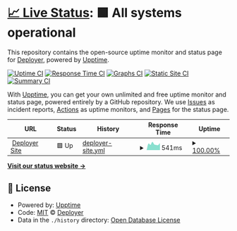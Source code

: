 # [📈 Live Status](https://status.deployer.org): <!--live status--> **🟩 All systems operational**

This repository contains the open-source uptime monitor and status page for [Deployer](https://deployer.org), powered by [Upptime](https://github.com/upptime/upptime).

[![Uptime CI](https://github.com/koj-co/upptime/workflows/Uptime%20CI/badge.svg)](https://github.com/koj-co/upptime/actions?query=workflow%3A%22Uptime+CI%22)
[![Response Time CI](https://github.com/koj-co/upptime/workflows/Response%20Time%20CI/badge.svg)](https://github.com/koj-co/upptime/actions?query=workflow%3A%22Response+Time+CI%22)
[![Graphs CI](https://github.com/koj-co/upptime/workflows/Graphs%20CI/badge.svg)](https://github.com/koj-co/upptime/actions?query=workflow%3A%22Graphs+CI%22)
[![Static Site CI](https://github.com/koj-co/upptime/workflows/Static%20Site%20CI/badge.svg)](https://github.com/koj-co/upptime/actions?query=workflow%3A%22Static+Site+CI%22)
[![Summary CI](https://github.com/koj-co/upptime/workflows/Summary%20CI/badge.svg)](https://github.com/koj-co/upptime/actions?query=workflow%3A%22Summary+CI%22)

With [Upptime](https://upptime.js.org), you can get your own unlimited and free uptime monitor and status page, powered entirely by a GitHub repository. We use [Issues](https://github.com/deployphp/status/issues) as incident reports, [Actions](https://github.com/deployphp/status/actions) as uptime monitors, and [Pages](https://status.deployer.org) for the status page.

<!--start: status pages-->
<!-- This summary is generated by Upptime (https://github.com/upptime/upptime) -->
<!-- Do not edit this manually, your changes will be overwritten -->
<!-- prettier-ignore -->
| URL | Status | History | Response Time | Uptime |
| --- | ------ | ------- | ------------- | ------ |
| <img alt="" src="https://favicons.githubusercontent.com/deployer.org" height="13"> [Deployer Site](https://deployer.org) | 🟩 Up | [deployer-site.yml](https://github.com/deployphp/status/commits/HEAD/history/deployer-site.yml) | <details><summary><img alt="Response time graph" src="./graphs/deployer-site/response-time-week.png" height="20"> 541ms</summary><br><a href="https://status.deployer.org/history/deployer-site"><img alt="Response time 576" src="https://img.shields.io/endpoint?url=https%3A%2F%2Fraw.githubusercontent.com%2Fdeployphp%2Fstatus%2FHEAD%2Fapi%2Fdeployer-site%2Fresponse-time.json"></a><br><a href="https://status.deployer.org/history/deployer-site"><img alt="24-hour response time 556" src="https://img.shields.io/endpoint?url=https%3A%2F%2Fraw.githubusercontent.com%2Fdeployphp%2Fstatus%2FHEAD%2Fapi%2Fdeployer-site%2Fresponse-time-day.json"></a><br><a href="https://status.deployer.org/history/deployer-site"><img alt="7-day response time 541" src="https://img.shields.io/endpoint?url=https%3A%2F%2Fraw.githubusercontent.com%2Fdeployphp%2Fstatus%2FHEAD%2Fapi%2Fdeployer-site%2Fresponse-time-week.json"></a><br><a href="https://status.deployer.org/history/deployer-site"><img alt="30-day response time 566" src="https://img.shields.io/endpoint?url=https%3A%2F%2Fraw.githubusercontent.com%2Fdeployphp%2Fstatus%2FHEAD%2Fapi%2Fdeployer-site%2Fresponse-time-month.json"></a><br><a href="https://status.deployer.org/history/deployer-site"><img alt="1-year response time 576" src="https://img.shields.io/endpoint?url=https%3A%2F%2Fraw.githubusercontent.com%2Fdeployphp%2Fstatus%2FHEAD%2Fapi%2Fdeployer-site%2Fresponse-time-year.json"></a></details> | <details><summary><a href="https://status.deployer.org/history/deployer-site">100.00%</a></summary><a href="https://status.deployer.org/history/deployer-site"><img alt="All-time uptime 99.89%" src="https://img.shields.io/endpoint?url=https%3A%2F%2Fraw.githubusercontent.com%2Fdeployphp%2Fstatus%2FHEAD%2Fapi%2Fdeployer-site%2Fuptime.json"></a><br><a href="https://status.deployer.org/history/deployer-site"><img alt="24-hour uptime 100.00%" src="https://img.shields.io/endpoint?url=https%3A%2F%2Fraw.githubusercontent.com%2Fdeployphp%2Fstatus%2FHEAD%2Fapi%2Fdeployer-site%2Fuptime-day.json"></a><br><a href="https://status.deployer.org/history/deployer-site"><img alt="7-day uptime 100.00%" src="https://img.shields.io/endpoint?url=https%3A%2F%2Fraw.githubusercontent.com%2Fdeployphp%2Fstatus%2FHEAD%2Fapi%2Fdeployer-site%2Fuptime-week.json"></a><br><a href="https://status.deployer.org/history/deployer-site"><img alt="30-day uptime 99.81%" src="https://img.shields.io/endpoint?url=https%3A%2F%2Fraw.githubusercontent.com%2Fdeployphp%2Fstatus%2FHEAD%2Fapi%2Fdeployer-site%2Fuptime-month.json"></a><br><a href="https://status.deployer.org/history/deployer-site"><img alt="1-year uptime 99.89%" src="https://img.shields.io/endpoint?url=https%3A%2F%2Fraw.githubusercontent.com%2Fdeployphp%2Fstatus%2FHEAD%2Fapi%2Fdeployer-site%2Fuptime-year.json"></a></details>

<!--end: status pages-->

[**Visit our status website →**](https://status.deployer.org)

## 📄 License

- Powered by: [Upptime](https://github.com/upptime/upptime)
- Code: [MIT](./LICENSE) © [Deployer](https://deployer.org)
- Data in the `./history` directory: [Open Database License](https://opendatacommons.org/licenses/odbl/1-0/)
